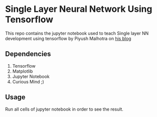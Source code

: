# Single Layer Neural Network Using Tensorflow
This repo contains the jupyter notebook used to teach Single layer NN development using tensorflow by Piyush Malhotra on [his blog](codeflaunt.wordpress.com)

## Dependencies
1. Tensorflow
2. Matplotlib
3. Jupyter Notebook
4. Curious Mind ;)

## Usage
Run all cells of jupyter notebook in order to see the result.